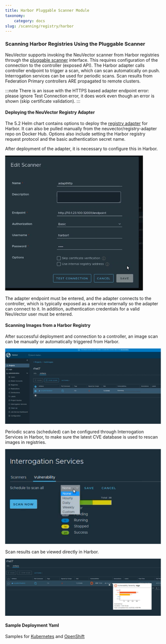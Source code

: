 ```yaml
---
title: Harbor Pluggable Scanner Module
taxonomy:
    category: docs
slug: /scanning/registry/harbor
---
```


### Scanning Harbor Registries Using the Pluggable Scanner

NeuVector supports invoking the NeuVector scanner from Harbor registries through the [pluggable scanner](https://github.com/goharbor/pluggable-scanner-spec) interface. This requires configuration of the connection to the controller (exposed API). The Harbor adapter calls controller endpoint to trigger a scan, which can scan automatically on push. Interrogation services can be used for periodic scans. Scan results from Federation Primary controllers ARE propagated to remote clusters.  

:::note
There is an issue with the HTTPS based adapter endpoint error: please ignore Test Connection error, it does work even though an error is shown (skip certificate validation).
:::

#### Deploying the NeuVector Registry Adapter

The 5.2 Helm chart contains options to deploy the [registry adapter](https://github.com/neuvector/neuvector-helm/blob/master/charts/core/templates/registry-adapter.yaml) for Harbor. It can also be pulled manually from the neuvector/registry-adapter repo on Docker Hub. Options also include setting the Harbor registry request protocol and the basic authentication secret name.

After deployment of the adapter, it is necessary to configure this in Harbor.

![Harbor](5_2_adapter_configuration.png)

The adapter endpoint must be entered, and the adapter connects to the controller, which is typically exposed as a service externally so the adapter can connect to it. In addition, authentication credentials for a valid NeuVector user must be entered.

#### Scanning Images from a Harbor Registry

After successful deployment and connection to a controller, an image scan can be manually or automatically triggered from Harbor. 

![Harbor](2_Scan_image.png)

Periodic scans (scheduled) can be configured through Interrogation Services in Harbor, to make sure the latest CVE database is used to rescan images in registries.

![Harbor](4_interrogation.png)

Scan results can be viewed directly in Harbor.

![results](3_scanresults.png)

#### Sample Deployment Yaml

Samples for [Kubernetes](https://raw.githubusercontent.com/neuvector/manifests/main/kubernetes/5.3.0/neuvector-registry-adapter-k8s.yaml) and [OpenShift](https://raw.githubusercontent.com/neuvector/manifests/main/kubernetes/5.3.0/neuvector-registry-adapter-oc.yaml)
